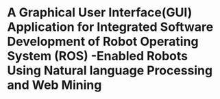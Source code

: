 # A Graphical User Interface(GUI) Application for Integrated Software Development of Robot Operating System (ROS) -Enabled Robots Using Natural language Processing and Web Mining

